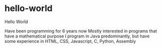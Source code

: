 # hello-world
Hello World

Have been programming for 6 years now
Mostly interested in programs that have a mathematical purpose
I program in Java predominantly, but have some experience in HTML, CSS, Javascript, C, Python, Assembly
